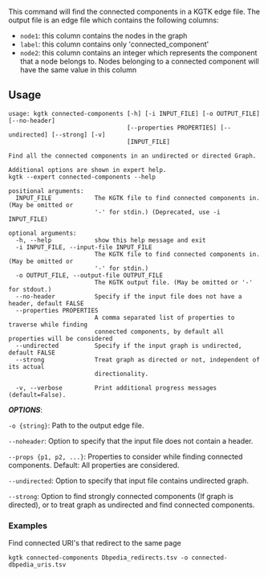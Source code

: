 This command will find the connected components in a KGTK edge file. The output file is an edge file which contains the following columns:

- `node1`: this column contains the nodes in the graph
- `label`: this column contains only 'connected_component'
- `node2`: this column contains an integer which represents the component that a node belongs to. Nodes belonging to a connected component will have the same value in this column

## Usage
```
usage: kgtk connected-components [-h] [-i INPUT_FILE] [-o OUTPUT_FILE] [--no-header]
                                 [--properties PROPERTIES] [--undirected] [--strong] [-v]
                                 [INPUT_FILE]

Find all the connected components in an undirected or directed Graph.

Additional options are shown in expert help.
kgtk --expert connected-components --help

positional arguments:
  INPUT_FILE            The KGTK file to find connected components in. (May be omitted or
                        '-' for stdin.) (Deprecated, use -i INPUT_FILE)

optional arguments:
  -h, --help            show this help message and exit
  -i INPUT_FILE, --input-file INPUT_FILE
                        The KGTK file to find connected components in. (May be omitted or
                        '-' for stdin.)
  -o OUTPUT_FILE, --output-file OUTPUT_FILE
                        The KGTK output file. (May be omitted or '-' for stdout.)
  --no-header           Specify if the input file does not have a header, default FALSE
  --properties PROPERTIES
                        A comma separated list of properties to traverse while finding
                        connected components, by default all properties will be considered
  --undirected          Specify if the input graph is undirected, default FALSE
  --strong              Treat graph as directed or not, independent of its actual
                        directionality.

  -v, --verbose         Print additional progress messages (default=False).
```
***OPTIONS***:

`-o {string}`: Path to the output edge file.

`--noheader`: Option to specify that the input file does not contain a header.

`--props {p1, p2, ...}`: Properties to consider while finding connected components. Default: All properties are considered. 

`--undirected`: Option to specify that input file contains undirected graph.

`--strong`: Option to find strongly connected components (If graph is directed), or to treat graph as undirected and find connected components.

### Examples

Find connected URI's that redirect to the same page

```
kgtk connected-components Dbpedia_redirects.tsv -o connected-dbpedia_uris.tsv
```
